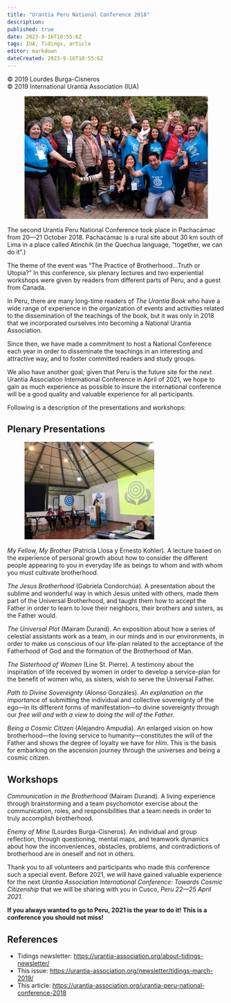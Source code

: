 ```yaml
---
title: "Urantia Peru National Conference 2018"
description: 
published: true
date: 2023-9-16T10:55:6Z
tags: IUA, Tidings, article
editor: markdown
dateCreated: 2023-9-16T10:55:6Z
---
```


<p class="v-card v-sheet theme--light gray lighten-3 px-2">© 2019 Lourdes Burga-Cisneros<br>© 2019 International Urantia Association (IUA)</p>

<figure id="Figure_1" class="image urantiapedia">
<img src="../../../image/article/IUA_Tidings/Peru-Conference-2018-Group.jpg">
</figure>

The second Urantia Peru National Conference took place in Pachacámac from 20—21 October 2018. Pachacámac is a rural site about 30 km south of Lima in a place called Atinchik (in the Quechua language, “together, we can do it”.)

The theme of the event was “The Practice of Brotherhood…Truth or Utopia?” In this conference, six plenary lectures and two experiential workshops were given by readers from different parts of Peru, and a guest from Canada.

In Peru, there are many long-time readers of _The Urantia Book_ who have a wide range of experience in the organization of events and activities related to the dissemination of the teachings of the book, but it was only in 2018 that we incorporated ourselves into becoming a National Urantia Association.

Since then, we have made a commitment to host a National Conference each year in order to disseminate the teachings in an interesting and attractive way, and to foster committed readers and study groups.

We also have another goal; given that Peru is the future site for the next Urantia Association International Conference in April of 2021, we hope to gain as much experience as possible to insure the international conference will be a good quality and valuable experience for all participants.

Following is a description of the presentations and workshops:

## Plenary Presentations

<figure id="Figure_1" class="image urantiapedia image-style-align-right">
<img src="../../../image/article/IUA_Tidings/Peru-Conf-1-300x225.jpg">
</figure>

_My Fellow, My Brother_ (Patricia Llosa y Ernesto Kohler). A lecture based on the experience of personal growth about how to consider the different people appearing to you in everyday life as beings to whom and with whom you must cultivate brotherhood.

_The Jesus Brotherhood_ (Gabriela Condorchúa)_._ A presentation about the sublime and wonderful way in which Jesus united with others, made them part of the Universal Brotherhood, and taught them how to accept the Father in order to learn to love their neighbors, their brothers and sisters, as the Father would.

_The Universal Plot_ (Mairam Durand). An exposition about how a series of celestial assistants work as a team, in our minds and in our environments, in order to make us conscious of our life-plan related to the acceptance of the Fatherhood of God and the formation of the Brotherhood of Man.

_The Sisterhood of Women_ (Line St. Pierre). A testimony about the inspiration of life received by women in order to develop a service-plan for the benefit of women who, as sisters, wish to serve the Universal Father.

_Path to Divine Sovereignty_ (Alonso Gonzáles)_. An explanation on the importance_ of submitting the individual and collective sovereignty of the ego—in its different forms of manifestation—to divine sovereignty through our _free will and with a view to doing the will of the Father._

_Being a Cosmic Citizen_ (Alejandro Ampudia). An enlarged vision on how brotherhood—the loving service to humanity—constitutes the will of the Father and shows the degree of loyalty we have for _Him_. This is the basis for embarking on the ascension journey through the universes and being a cosmic citizen.

## Workshops

_Communication in the Brotherhood_ (Mairam Durand). A living experience through brainstorming and a team psychomotor exercise about the communication, roles, and responsibilities that a team needs in order to truly accomplish brotherhood.

_Enemy of Mine_ (Lourdes Burga-Cisneros). An individual and group reflection, through questioning, mental maps, and teamwork dynamics about how the inconveniences, obstacles, problems, and contradictions of brotherhood are in oneself and not in others.

Thank you to all volunteers and participants who made this conference such a special event. Before 2021, we will have gained valuable experience for the next _Urantia Association International Conference: Towards Cosmic Citizenship_ that we will be sharing with you in Cusco, _Peru 22—25 April 2021._

**If you always wanted to go to Peru, 2021 is the year to do it! This is a conference you should not miss!**

## References

- Tidings newsletter: https://urantia-association.org/about-tidings-newsletter/
- This issue: https://urantia-association.org/newsletter/tidings-march-2019/
- This article: https://urantia-association.org/urantia-peru-national-conference-2018